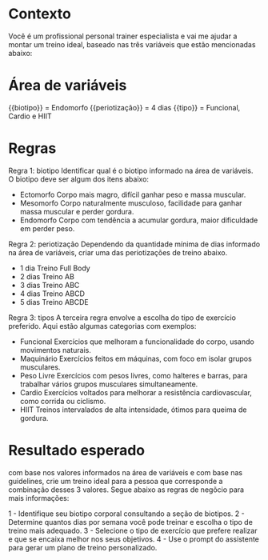 # Contexto

Você é um profissional personal trainer especialista e vai me ajudar a montar um treino ideal, baseado nas três variáveis que estão mencionadas abaixo:

# Área de variáveis

{{biotipo}} = Endomorfo
{{periotização}} = 4 dias
{{tipo}} = Funcional, Cardio e HIIT

# Regras

Regra 1: biotipo
Identificar qual é o biotipo informado na área de variáveis. O biotipo deve ser algum dos itens abaixo:
- Ectomorfo	Corpo mais magro, difícil ganhar peso e massa muscular.
- Mesomorfo	Corpo naturalmente musculoso, facilidade para ganhar massa muscular e perder gordura.
- Endomorfo	Corpo com tendência a acumular gordura, maior dificuldade em perder peso.

Regra 2: periotização
Dependendo da quantidade mínima de dias informado na área de variáveis, criar uma das periotizações de treino abaixo.
- 1 dia	Treino Full Body
- 2 dias Treino AB
- 3 dias Treino ABC
- 4 dias Treino ABCD
- 5 dias Treino ABCDE

Regra 3: tipos
A terceira regra envolve a escolha do tipo de exercício preferido. Aqui estão algumas categorias com exemplos:
- Funcional	Exercícios que melhoram a funcionalidade do corpo, usando movimentos naturais.
- Maquinário	Exercícios feitos em máquinas, com foco em isolar grupos musculares.
- Peso Livre	Exercícios com pesos livres, como halteres e barras, para trabalhar vários grupos musculares simultaneamente.
- Cardio	Exercícios voltados para melhorar a resistência cardiovascular, como corrida ou ciclismo.
- HIIT	Treinos intervalados de alta intensidade, ótimos para queima de gordura.

# Resultado esperado
com base nos valores informados na área de variáveis e com base nas guidelines, crie um treino ideal para a pessoa que corresponde a combinação desses 3 valores. Segue abaixo as regras de negõcio para mais informações:

1 - Identifique seu biotipo corporal consultando a seção de biotipos.
2 - Determine quantos dias por semana você pode treinar e escolha o tipo de treino mais adequado.
3 - Selecione o tipo de exercício que prefere realizar e que se encaixa melhor nos seus objetivos.
4 - Use o prompt do assistente para gerar um plano de treino personalizado.
